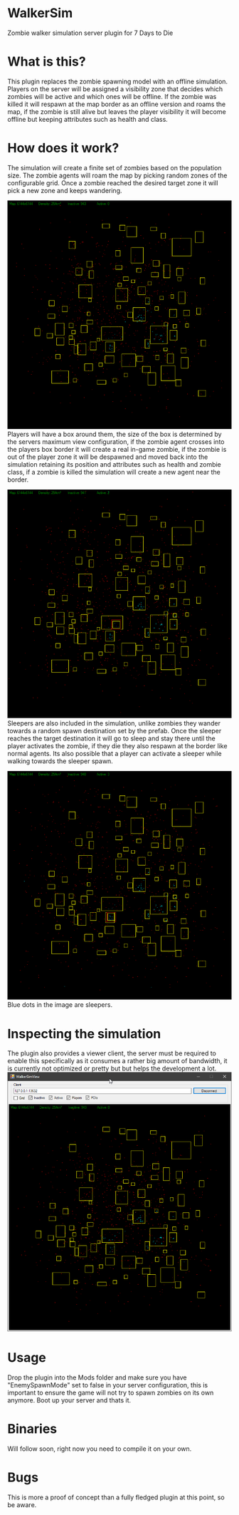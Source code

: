 # WalkerSim
Zombie walker simulation server plugin for 7 Days to Die

# What is this?
This plugin replaces the zombie spawning model with an offline simulation. Players on the server will be 
assigned a visibility zone that decides which zombies will be active and which ones will be offline. 
If the zombie was killed it will respawn at the map border as an offline version and roams the map, if the zombie 
is still alive but leaves the player visibility it will become offline but keeping attributes such as health
and class.

# How does it work?
The simulation will create a finite set of zombies based on the population size. The zombie agents will roam the map
by picking random zones of the configurable grid. Once a zombie reached the desired target zone it will pick a new zone
and keeps wandering. 

![Preview Image](Images/Simulation01.gif)  
Players will have a box around them, the size of the box is determined by the servers maximum view
configuration, if the zombie agent crosses into the players box border it will create a real in-game zombie, if the
zombie is out of the player zone it will be despawned and moved back into the simulation retaining its position and
attributes such as health and zombie class, if a zombie is killed the simulation will create a new agent near the border.

![Preview Image](Images/PlayerZone.gif)  
Sleepers are also included in the simulation, unlike zombies they wander towards a random spawn destination set by the prefab.
Once the sleeper reaches the target destination it will go to sleep and stay there until the player activates the zombie, if they
die they also respawn at the border like normal agents. Its also possible that a player can activate a sleeper while walking towards
the sleeper spawn.

![Preview Image](Images/Sleepers.gif)  
Blue dots in the image are sleepers.

# Inspecting the simulation
The plugin also provides a viewer client, the server must be required to enable this specifically as it consumes a rather big
amount of bandwidth, it is currently not optimized or pretty but but helps the development a lot.
![Preview Image](Images/Viewer01.png)

# Usage
Drop the plugin into the Mods folder and make sure you have "EnemySpawnMode" set to false in your server configuration,
this is important to ensure the game will not try to spawn zombies on its own anymore. Boot up your server and thats it.

# Binaries
Will follow soon, right now you need to compile it on your own.

# Bugs
This is more a proof of concept than a fully fledged plugin at this point, so be aware.

